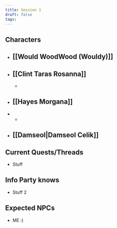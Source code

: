 ```yaml
---
title: Session 1
draft: false
tags:
---
```

 
## Characters
- **[[Would WoodWood (Wouldy)]]**
	- 
- **[[Clint Taras Rosanna]]**
	- 
	- 
- **[[Hayes Morgana]]**
	- 
- 
	- 
- **[[Damseol|Damseol Celik]]**
	- 


## Current Quests/Threads
- Stuff


## Info Party knows
- Stuff 2

## Expected NPCs
- ME :)

